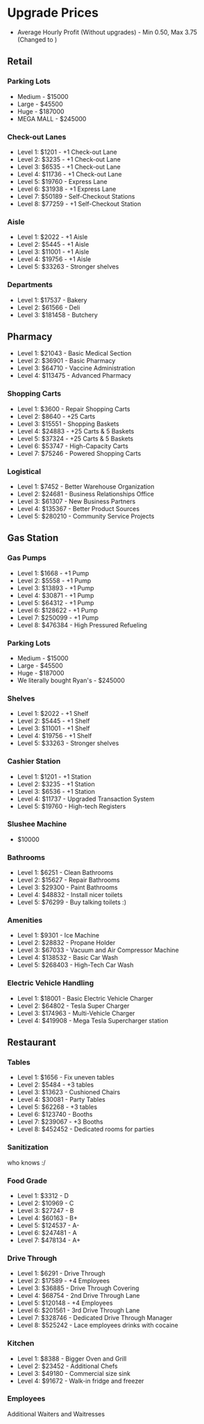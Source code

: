 # Upgrade Prices

* Average Hourly Profit (Without upgrades) - Min 0.50, Max 3.75 (Changed to )

## Retail
### Parking Lots
* Medium - $15000
* Large - $45500
* Huge - $187000
* MEGA MALL - $245000

### Check-out Lanes
* Level 1: $1201 - +1 Check-out Lane
* Level 2: $3235 - +1 Check-out Lane
* Level 3: $6535 - +1 Check-out Lane
* Level 4: $11736 - +1 Check-out Lane
* Level 5: $19760 - Express Lane
* Level 6: $31938 - +1 Express Lane
* Level 7: $50189 - Self-Checkout Stations
* Level 8: $77259 - +1 Self-Checkout Station

### Aisle
* Level 1: $2022 - +1 Aisle
* Level 2: $5445 - +1 Aisle
* Level 3: $11001 - +1 Aisle
* Level 4: $19756 - +1 Aisle
* Level 5: $33263 - Stronger shelves

### Departments
* Level 1: $17537 - Bakery
* Level 2: $61566 - Deli
* Level 3: $181458 - Butchery

## Pharmacy
* Level 1: $21043 - Basic Medical Section
* Level 2: $36901 - Basic Pharmacy
* Level 3: $64710 - Vaccine Administration
* Level 4: $113475 - Advanced Pharmacy

### Shopping Carts
* Level 1: $3600 - Repair Shopping Carts
* Level 2: $8640 - +25 Carts
* Level 3: $15551 - Shopping Baskets
* Level 4: $24883 - +25 Carts & 5 Baskets
* Level 5: $37324 - +25 Carts & 5 Baskets
* Level 6: $53747 - High-Capacity Carts
* Level 7: $75246 - Powered Shopping Carts

### Logistical
* Level 1: $7452 - Better Warehouse Organization
* Level 2: $24681 - Business Relationships Office
* Level 3: $61307 - New Business Partners
* Level 4: $135367 - Better Product Sources
* Level 5: $280210 - Community Service Projects

## Gas Station
### Gas Pumps
* Level 1: $1668 - +1 Pump
* Level 2: $5558 - +1 Pump
* Level 3: $13893 - +1 Pump
* Level 4: $30871 - +1 Pump
* Level 5: $64312 - +1 Pump
* Level 6: $128622 - +1 Pump
* Level 7: $250099 - +1 Pump
* Level 8: $476384 - High Pressured Refueling

### Parking Lots
* Medium - $15000
* Large - $45500
* Huge - $187000
* We literally bought Ryan's - $245000

### Shelves
* Level 1: $2022 - +1 Shelf
* Level 2: $5445 - +1 Shelf
* Level 3: $11001 - +1 Shelf
* Level 4: $19756 - +1 Shelf
* Level 5: $33263 - Stronger shelves

### Cashier Station
* Level 1: $1201 - +1 Station
* Level 2: $3235 - +1 Station
* Level 3: $6536 - +1 Station
* Level 4: $11737 - Upgraded Transaction System
* Level 5: $19760 - High-tech Registers

### Slushee Machine
* $10000

### Bathrooms
* Level 1: $6251 - Clean Bathrooms
* Level 2: $15627 - Repair Bathrooms
* Level 3: $29300 - Paint Bathrooms
* Level 4: $48832 - Install nicer toilets
* Level 5: $76299 - Buy talking toilets :)

### Amenities
* Level 1: $9301 - Ice Machine
* Level 2: $28832 - Propane Holder
* Level 3: $67033 - Vacuum and Air Compressor Machine
* Level 4: $138532 - Basic Car Wash
* Level 5: $268403 - High-Tech Car Wash

### Electric Vehicle Handling
* Level 1: $18001 - Basic Electric Vehicle Charger
* Level 2: $64802 - Tesla Super Charger
* Level 3: $174963 - Multi-Vehicle Charger
* Level 4: $419908 - Mega Tesla Supercharger station

## Restaurant
### Tables
* Level 1: $1656 - Fix uneven tables
* Level 2: $5484 - +3 tables
* Level 3: $13623 - Cushioned Chairs
* Level 4: $30081 - Party Tables
* Level 5: $62268 - +3 tables
* Level 6: $123740 - Booths
* Level 7: $239067 - +3 Booths
* Level 8: $452452 - Dedicated rooms for parties

### Sanitization
who knows :/

### Food Grade
* Level 1: $3312 - D
* Level 2: $10969 - C
* Level 3: $27247 - B
* Level 4: $60163 - B+
* Level 5: $124537 - A-
* Level 6: $247481 - A
* Level 7: $478134 - A+

### Drive Through
* Level 1: $6291 - Drive Through
* Level 2: $17589 - +4 Employees
* Level 3: $36885 - Drive Through Covering
* Level 4: $68754 - 2nd Drive Through Lane
* Level 5: $120148 - +4 Employees
* Level 6: $201561 - 3rd Drive Through Lane
* Level 7: $328746 - Dedicated Drive Through Manager
* Level 8: $525242 - Lace employees drinks with cocaine

### Kitchen
* Level 1: $8388 - Bigger Oven and Grill
* Level 2: $23452 - Additional Chefs
* Level 3: $49180 - Commercial size sink
* Level 4: $91672 - Walk-in fridge and freezer

### Employees
Additional Waiters and Waitresses
